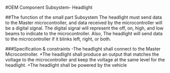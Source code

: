 #OEM Component Subsystem- Headlight

##The function of the small part Subsystem
The headlight must send data to the Master microcontroller, and data received by the microcontroller will be a digital signal. 
The digital signal will represent the off, on, high, and low beams to indicate to the microcontroller. Also, The headlight will send data to the microcontroller if it blinks left, right, or both.

###Specification & constraints
   -The headlight shall connect to the Master Microcontroller.
   *The headlight shall produce an output that matches the voltage to the microcontroller and keep the voltage at the same level for the headlight.
   +The headlight shall be powered by the vehicle
   
